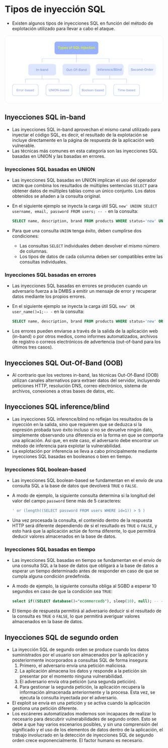 # Tipos de inyección SQL

* Existen algunos tipos de inyecciones SQL en función del método de explotación utilizado para llevar a cabo el ataque.

![Types of SQL Injection][1]

## Inyecciones SQL in-band

* Las inyecciones SQL in-band aprovechan el mismo canal utilizado para inyectar el código SQL, es decir, el resultado de la explotación se incluye directamente en la página de respuesta de la aplicación web vulnerable.
* Las técnicas más comunes en esta categoría son las inyecciones SQL basadas en UNION y las basadas en errores.

### Inyecciones SQL basadas en UNION

* Las inyecciones SQL basadas en UNION implican el uso del operador `UNION` que combina los resultados de múltiples sentencias `SELECT` para obtener datos de múltiples tablas como un único conjunto. Los datos obtenidos se añaden a la consulta original.
* En el siguiente ejemplo se inyecta la carga útil SQL `new' UNION SELECT username, email, password FROM users; -- -` en la consulta:

  ```sql
  SELECT name, description, brand FROM products WHERE status='new' UNION SELECT username, email, password FROM users; -- -' AND taxable = true;
  ```

* Para que una consulta `UNION` tenga éxito, deben cumplirse dos condiciones:
  * Las consultas `SELECT` individuales deben devolver el mismo número de columnas.
  * Los tipos de datos de cada columna deben ser compatibles entre las consultas individuales.

### Inyecciones SQL basadas en errores

* Las inyecciones SQL basadas en errores se producen cuando un adversario fuerza a la DMBS a emitir un mensaje de error y recuperar datos mediante los propios errores.
* En el siguiente ejemplo se inyecta la carga útil SQL `new' OR user_name()=1;-- -` en la consulta:

  ```sql
  SELECT name, description, brand FROM products WHERE status='new' OR user_name()=1; -- - AND taxable = true;
  ```

* Los errores pueden enviarse a través de la salida de la aplicación web (in-band) o por otros medios, como informes automatizados, archivos de registro o correos electrónicos de advertencia (out-of-band para los últimos tres casos).

## Inyecciones SQL Out-Of-Band (OOB)

* Al contrario que los vectores in-band, las técnicas Out-Of-Band (OOB) utilizan canales alternativos para extraer datos del servidor, incluyendo peticiones HTTP, resolución DNS, correo electrónico, sistema de archivos, conexiones a otras bases de datos, etc.

## Inyecciones SQL inference/blind

* Las inyecciones SQL inference/blind no reflejan los resultados de la inyección en la salida, sino que requieren que se deduzca si la expresión probada tuvo éxito incluso si no se devuelve ningún dato, simplemente observando una diferencia en la forma en que se comporta una aplicación. Así que, en este caso, el adversario debe encontrar un método de inferencia para explotar la vulnerabilidad.
* La explotación por inferencia se lleva a cabo principalmente mediante inyecciones SQL basadas en booleanos o bien en tiempo.

### Inyecciones SQL boolean-based

* Las inyecciones SQL boolean-based se fundamentan en el envío de una consulta SQL a la base de datos que devolverá `TRUE` o `FALSE`.
* A modo de ejemplo, la siguiente consulta determina si la longitud del valor del campo `password` tiene más de 5 caracteres:

  ```sql
  ' or (length((SELECT password FROM users WHERE id=1)) > 5 )
  ```

* Una vez procesada la consulta, el contenido dentro de la respuesta HTTP será diferente dependiendo de si el resultado es `TRUE` o `FALSE`, y esto hará que la aplicación actúe de forma diferente, lo que permitirá deducir valores almacenados en la base de datos.

### Inyecciones SQL basadas en tiempo

* Las inyecciones SQL basadas en tiempo se fundamentan en el envío de una consulta SQL a la base de datos que obligará a la base de datos a esperar un tiempo determinado antes de responder en caso de que se cumpla alguna condición predefinida.
* A modo de ejemplo, la siguiente consulta obliga al SGBD a esperar 10 segundos en caso de que la condición sea `TRUE`:

  ```sql
  select if((SELECT database()="ecommercedb"), sleep(10), null); -- -
  ```

* El tiempo de respuesta permitirá al adversario deducir si el resultado de la consulta es `TRUE` o `FALSE`, lo que permitirá averiguar valores almacenados en la base de datos.

## Inyecciones SQL de segundo orden

* La inyección SQL de segundo orden se produce cuando los datos suministrados por el usuario son almacenados por la aplicación y posteriormente incorporados a consultas SQL de forma insegura:
  1. Primero, el adversario envía una petición maliciosa.
  1. La aplicación almacena los datos y responde a la petición sin presentar por el momento ninguna vulnerabilidad.
  1. El adversario envía otra petición (una segunda petición).
  1. Para gestionar la segunda petición, la aplicación recupera la información almacenada anteriormente y la procesa. Esta vez, se ejecuta la consulta inyectada por el adversario.
* El exploit se envía en una petición y se activa cuando la aplicación gestiona una petición diferente.
* Los escáneres automatizados modernos son incapaces de realizar lo necesario para descubrir vulnerabilidades de segundo orden. Esto se debe a que hay varios escenarios posibles, y sin una comprensión del significado y el uso de los elementos de datos dentro de la aplicación, el trabajo involucrado en la detección de inyecciones SQL de segundo orden crece exponencialmente. El factor humano es necesario.

[1]: /static/images/types-of-sql-injection.png
